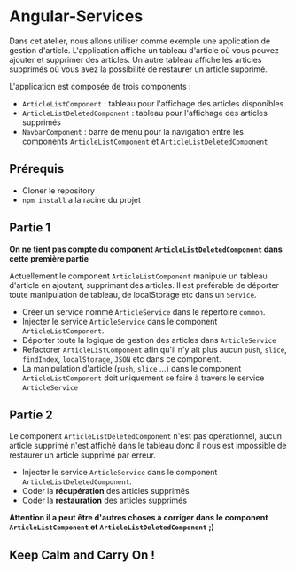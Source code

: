 # Angular-Services

Dans cet atelier, nous allons utiliser comme exemple une application de gestion d'article.
L'application affiche un tableau d'article où vous pouvez ajouter et supprimer des articles.
Un autre tableau affiche les articles supprimés où vous avez la possibilité de restaurer un article supprimé.

L'application est composée de trois components :
* `ArticleListComponent` : tableau pour l'affichage des articles disponibles
* `ArticleListDeletedComponent` : tableau pour l'affichage des articles supprimés
* `NavbarComponent` : barre de menu pour la navigation entre les components `ArticleListComponent` et `ArticleListDeletedComponent`

## Prérequis

* Cloner le repository
* `npm install` a la racine du projet

## Partie 1

**On ne tient pas compte du component `ArticleListDeletedComponent` dans cette première partie**

Actuellement le component `ArticleListComponent` manipule un tableau d'article en ajoutant, supprimant des articles.
Il est préférable de déporter toute manipulation de tableau, de localStorage etc dans un `Service`.

* Créer un service nommé `ArticleService` dans le répertoire `common`.
* Injecter le service `ArticleService` dans le component `ArticleListComponent`.
* Déporter toute la logique de gestion des articles dans `ArticleService`
* Refactorer `ArticleListComponent` afin qu'il n'y ait plus aucun `push`, `slice`, `findIndex`, `localStorage`, `JSON` etc dans ce component.
* La manipulation d'article (`push`, `slice` ...) dans le component `ArticleListComponent` doit uniquement se faire à travers le service `ArticleService`

## Partie 2

Le component `ArticleListDeletedComponent` n'est pas opérationnel, aucun article supprimé n'est affiché dans le tableau donc il nous est impossible de restaurer un article supprimé par erreur.

* Injecter le service `ArticleService` dans le component `ArticleListDeletedComponent`.
* Coder la **récupération** des articles supprimés
* Coder la **restauration** des articles supprimés

**Attention il a peut être d'autres choses à corriger dans le component `ArticleListComponent` et `ArticleListDeletedComponent` ;)**

## Keep Calm and Carry On !

